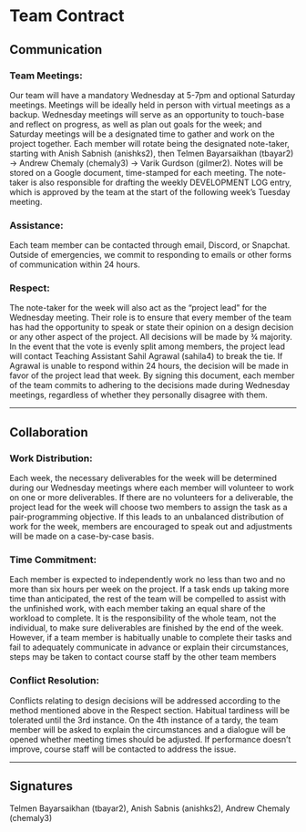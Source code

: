 # Team Contract

## Communication
### Team Meetings:
Our team will have a mandatory Wednesday at 5-7pm and optional Saturday meetings. Meetings will be ideally held in person with virtual meetings as a backup. Wednesday meetings will serve as an opportunity to touch-base and reflect on progress, as well as plan out goals for the week; and Saturday meetings will be a designated time to gather and work on the project together. Each member will rotate being the designated note-taker, starting with Anish Sabnish (anishks2), then Telmen Bayarsaikhan (tbayar2) -> Andrew Chemaly (chemaly3) -> Varik Gurdson (gilmer2). Notes will be stored on a Google document, time-stamped for each meeting. The note-taker is also responsible for drafting the weekly DEVELOPMENT LOG entry, which is approved by the team at the start of the following week’s Tuesday meeting.

### Assistance:
Each team member can be contacted through email, Discord, or Snapchat. Outside of emergencies, we commit to responding to emails or other forms of communication within 24 hours.

### Respect:
The note-taker for the week will also act as the “project lead” for the Wednesday meeting. Their role is to ensure that every member of the team has had the opportunity to speak or state their opinion on a design decision or any other aspect of the project. All decisions will be made by ¾ majority. In the event that the vote is evenly split among members, the project lead will contact Teaching Assistant Sahil Agrawal (sahila4) to break the tie. If Agrawal is unable to respond within 24 hours, the decision will be made in favor of the project lead that week. By signing this document, each member of the team commits to adhering to the decisions made during Wednesday meetings, regardless of whether they personally disagree with them.

---

## Collaboration
### Work Distribution:
Each week, the necessary deliverables for the week will be determined during our Wednesday meetings where each member will volunteer to work on one or more deliverables. If there are no volunteers for a deliverable, the project lead for the week will choose two members to assign the task as a pair-programming objective. If this leads to an unbalanced distribution of work for the week, members are encouraged to speak out and adjustments will be made on a case-by-case basis.

### Time Commitment:
Each member is expected to independently work no less than two and no more than six hours per week on the project. If a task ends up taking more time than anticipated, the rest of the team will be compelled to assist with the unfinished work, with each member taking an equal share of the workload to complete. It is the responsibility of the whole team, not the individual, to make sure deliverables are finished by the end of the week. However, if a team member is habitually unable to complete their tasks and fail to adequately communicate in advance or explain their circumstances, steps may be taken to contact course staff by the other team members

### Conflict Resolution:
Conflicts relating to design decisions will be addressed according to the method mentioned above in the Respect section. Habitual tardiness will be tolerated until the 3rd instance. On the 4th instance of a tardy, the team member will be asked to explain the circumstances and a dialogue will be opened whether meeting times should be adjusted. If performance doesn’t improve, course staff will be contacted to address the issue.

---

## Signatures
Telmen Bayarsaikhan (tbayar2), Anish Sabnis (anishks2), Andrew Chemaly (chemaly3)
